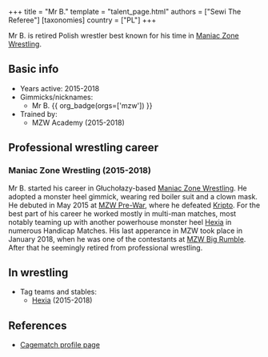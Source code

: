 +++
title = "Mr B."
template = "talent_page.html"
authors = ["Sewi The Referee"]
[taxonomies]
country = ["PL"]
+++

Mr B. is retired Polish wrestler best known for his time in [Maniac Zone Wrestling](@/o/mzw.md).

## Basic info

* Years active: 2015-2018
* Gimmicks/nicknames:
  - Mr B. {{ org_badge(orgs=['mzw']) }}
* Trained by:
  - MZW Academy (2015-2018)
 
## Professional wrestling career

### Maniac Zone Wrestling (2015-2018)

Mr B. started his career in Głuchołazy-based [Maniac Zone Wrestling](@/o/mzw.md). He adopted a monster heel gimmick, wearing red boiler suit and a clown mask. He debuted in May 2015 at [MZW Pre-War](@/e/mzw/2015-05-24-mzw-pre-war.md), where he defeated [Kripto](@/w/kripto.md). For the best part of his career he worked mostly in multi-man matches, most notably teaming up with another powerhouse monster heel [Hexia](@/w/hexia.md) in numerous Handicap Matches. His last apperance in MZW took place in January 2018, when he was one of the contestants at [MZW Big Rumble](@/e/mzw/2018-01-14-mzw-big-rumble.md). After that he seemingly retired from professional wrestling.

## In wrestling

* Tag teams and stables:
  - [Hexia](@/w/hexia.md) (2015-2018)

## References

* [Cagematch profile page](https://www.cagematch.net/?id=2&nr=24691)
